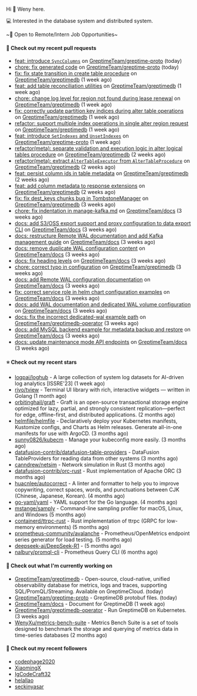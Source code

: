 Hi 👋 Weny here.

💻 Interested in the database system and distributed system.

~🍺 Open to Remote/Intern Job Opportunities~

#### 🔨 Check out my recent pull requests

- [feat: introduce `SyncColumns`](https://github.com/GreptimeTeam/greptime-proto/pull/261) on [GreptimeTeam/greptime-proto](https://github.com/GreptimeTeam/greptime-proto) (today)
- [chore: fix generated code](https://github.com/GreptimeTeam/greptime-proto/pull/260) on [GreptimeTeam/greptime-proto](https://github.com/GreptimeTeam/greptime-proto) (today)
- [fix: fix state transition in create table procedure](https://github.com/GreptimeTeam/greptimedb/pull/6523) on [GreptimeTeam/greptimedb](https://github.com/GreptimeTeam/greptimedb) (1 week ago)
- [feat: add table reconciliation utilities](https://github.com/GreptimeTeam/greptimedb/pull/6519) on [GreptimeTeam/greptimedb](https://github.com/GreptimeTeam/greptimedb) (1 week ago)
- [chore: change log level for region not found during lease renewal](https://github.com/GreptimeTeam/greptimedb/pull/6513) on [GreptimeTeam/greptimedb](https://github.com/GreptimeTeam/greptimedb) (1 week ago)
- [fix: correctly update partition key indices during alter table operations](https://github.com/GreptimeTeam/greptimedb/pull/6494) on [GreptimeTeam/greptimedb](https://github.com/GreptimeTeam/greptimedb) (1 week ago)
- [refactor: support multiple index operations in single alter region request](https://github.com/GreptimeTeam/greptimedb/pull/6487) on [GreptimeTeam/greptimedb](https://github.com/GreptimeTeam/greptimedb) (1 week ago)
- [feat: introduce `SetIndexes` and `UnsetIndexes`](https://github.com/GreptimeTeam/greptime-proto/pull/253) on [GreptimeTeam/greptime-proto](https://github.com/GreptimeTeam/greptime-proto) (1 week ago)
- [refactor(meta): separate validation and execution logic in alter logical tables procedure](https://github.com/GreptimeTeam/greptimedb/pull/6478) on [GreptimeTeam/greptimedb](https://github.com/GreptimeTeam/greptimedb) (2 weeks ago)
- [refactor(meta): extract `AlterTableExecutor` from `AlterTableProcedure`](https://github.com/GreptimeTeam/greptimedb/pull/6470) on [GreptimeTeam/greptimedb](https://github.com/GreptimeTeam/greptimedb) (2 weeks ago)
- [feat: persist column ids in table metadata](https://github.com/GreptimeTeam/greptimedb/pull/6457) on [GreptimeTeam/greptimedb](https://github.com/GreptimeTeam/greptimedb) (2 weeks ago)
- [feat: add column metadata to response extensions](https://github.com/GreptimeTeam/greptimedb/pull/6451) on [GreptimeTeam/greptimedb](https://github.com/GreptimeTeam/greptimedb) (2 weeks ago)
- [fix: fix dest_keys chunks bug in TombstoneManager](https://github.com/GreptimeTeam/greptimedb/pull/6432) on [GreptimeTeam/greptimedb](https://github.com/GreptimeTeam/greptimedb) (3 weeks ago)
- [chore: fix indentation in manage-kafka.md](https://github.com/GreptimeTeam/docs/pull/1898) on [GreptimeTeam/docs](https://github.com/GreptimeTeam/docs) (3 weeks ago)
- [docs: add S3/OSS export support and proxy configuration to data export CLI](https://github.com/GreptimeTeam/docs/pull/1896) on [GreptimeTeam/docs](https://github.com/GreptimeTeam/docs) (3 weeks ago)
- [docs: restructure Remote WAL documentation and add Kafka management guide](https://github.com/GreptimeTeam/docs/pull/1892) on [GreptimeTeam/docs](https://github.com/GreptimeTeam/docs) (3 weeks ago)
- [docs: remove duplicate WAL configuration content](https://github.com/GreptimeTeam/docs/pull/1889) on [GreptimeTeam/docs](https://github.com/GreptimeTeam/docs) (3 weeks ago)
- [docs: fix heading levels](https://github.com/GreptimeTeam/docs/pull/1888) on [GreptimeTeam/docs](https://github.com/GreptimeTeam/docs) (3 weeks ago)
- [chore: correct typo in configuration](https://github.com/GreptimeTeam/greptimedb/pull/6411) on [GreptimeTeam/greptimedb](https://github.com/GreptimeTeam/greptimedb) (3 weeks ago)
- [docs: add Remote WAL configuration documentation](https://github.com/GreptimeTeam/docs/pull/1887) on [GreptimeTeam/docs](https://github.com/GreptimeTeam/docs) (3 weeks ago)
- [fix: correct service role in helm chart configuration examples](https://github.com/GreptimeTeam/docs/pull/1881) on [GreptimeTeam/docs](https://github.com/GreptimeTeam/docs) (3 weeks ago)
- [docs: add WAL documentation and dedicated WAL volume configuration](https://github.com/GreptimeTeam/docs/pull/1880) on [GreptimeTeam/docs](https://github.com/GreptimeTeam/docs) (3 weeks ago)
- [docs: fix the incorrect dedicated-wal example path](https://github.com/GreptimeTeam/greptimedb-operator/pull/312) on [GreptimeTeam/greptimedb-operator](https://github.com/GreptimeTeam/greptimedb-operator) (3 weeks ago)
- [docs: add MySQL backend example for metadata backup and restore](https://github.com/GreptimeTeam/docs/pull/1875) on [GreptimeTeam/docs](https://github.com/GreptimeTeam/docs) (3 weeks ago)
- [docs: update maintenance mode API endpoints](https://github.com/GreptimeTeam/docs/pull/1874) on [GreptimeTeam/docs](https://github.com/GreptimeTeam/docs) (3 weeks ago)

#### ⭐ Check out my recent stars

- [logpai/loghub](https://github.com/logpai/loghub) - A large collection of system log datasets for AI-driven log analytics [ISSRE&#39;23] (1 week ago)
- [rivo/tview](https://github.com/rivo/tview) - Terminal UI library with rich, interactive widgets — written in Golang (1 month ago)
- [orbitinghail/graft](https://github.com/orbitinghail/graft) - Graft is an open-source transactional storage engine optimized for lazy, partial, and strongly consistent replication—perfect for edge, offline-first, and distributed applications. (2 months ago)
- [helmfile/helmfile](https://github.com/helmfile/helmfile) - Declaratively deploy your Kubernetes manifests, Kustomize configs, and Charts as Helm releases. Generate all-in-one manifests for use with ArgoCD. (3 months ago)
- [sunny0826/kubecm](https://github.com/sunny0826/kubecm) - Manage your kubeconfig more easily. (3 months ago)
- [datafusion-contrib/datafusion-table-providers](https://github.com/datafusion-contrib/datafusion-table-providers) - DataFusion TableProviders for reading data from other systems (3 months ago)
- [canndrew/netsim](https://github.com/canndrew/netsim) - Network simulation in Rust (3 months ago)
- [datafusion-contrib/orc-rust](https://github.com/datafusion-contrib/orc-rust) - Rust implementation of Apache ORC (3 months ago)
- [huacnlee/autocorrect](https://github.com/huacnlee/autocorrect) - A linter and formatter to help you to improve copywriting, correct spaces, words, and punctuations between CJK (Chinese, Japanese, Korean). (4 months ago)
- [go-yaml/yaml](https://github.com/go-yaml/yaml) - YAML support for the Go language. (4 months ago)
- [mstange/samply](https://github.com/mstange/samply) - Command-line sampling profiler for macOS, Linux, and Windows (5 months ago)
- [containerd/ttrpc-rust](https://github.com/containerd/ttrpc-rust) - Rust implementation of ttrpc (GRPC for low-memory environments) (5 months ago)
- [prometheus-community/avalanche](https://github.com/prometheus-community/avalanche) - Prometheus/OpenMetrics endpoint series generator for load testing. (5 months ago)
- [deepseek-ai/DeepSeek-R1](https://github.com/deepseek-ai/DeepSeek-R1) -  (5 months ago)
- [nalbury/promql-cli](https://github.com/nalbury/promql-cli) - Prometheus Query CLI (6 months ago)

#### 👷 Check out what I'm currently working on

- [GreptimeTeam/greptimedb](https://github.com/GreptimeTeam/greptimedb) - Open-source, cloud-native, unified observability database for metrics, logs and traces, supporting SQL/PromQL/Streaming. Available on GreptimeCloud. (today)
- [GreptimeTeam/greptime-proto](https://github.com/GreptimeTeam/greptime-proto) - GreptimeDB protobuf files. (today)
- [GreptimeTeam/docs](https://github.com/GreptimeTeam/docs) - Document for GreptimeDB (1 week ago)
- [GreptimeTeam/greptimedb-operator](https://github.com/GreptimeTeam/greptimedb-operator) - Run GreptimeDB on Kubernetes. (3 weeks ago)
- [WenyXu/metrics-bench-suite](https://github.com/WenyXu/metrics-bench-suite) - Metrics Bench Suite is a set of tools designed to benchmark the storage and querying of metrics data in time-series databases (2 months ago)

#### 👯 Check out my recent followers

- [codephage2020](https://github.com/codephage2020)
- [XiaomingX](https://github.com/XiaomingX)
- [IgCodeCraft32](https://github.com/IgCodeCraft32)
- [helallao](https://github.com/helallao)
- [seckinyasar](https://github.com/seckinyasar)


